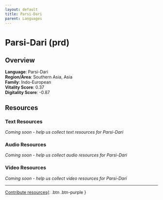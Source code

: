 ```yaml
---
layout: default
title: Parsi-Dari
parent: Languages
---
```


# Parsi-Dari (prd)

## Overview

**Language**: Parsi-Dari  
**Region/Area**: Southern Asia, Asia  
**Family**: Indo-European  
**Vitality Score**: 0.37  
**Digitality Score**: -0.87  

## Resources

### Text Resources
*Coming soon - help us collect text resources for Parsi-Dari*

### Audio Resources
*Coming soon - help us collect audio resources for Parsi-Dari*

### Video Resources
*Coming soon - help us collect video resources for Parsi-Dari*

---

[Contribute resources](https://fairtrain.github.io/){: .btn .btn-purple }
